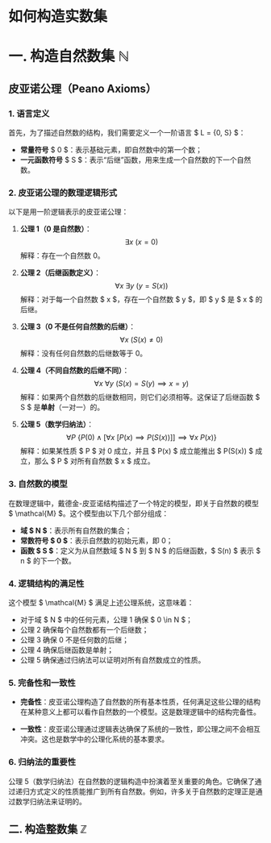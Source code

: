 # 如何构造实数集

# 一. 构造自然数集 $\mathbb{N}$
## 皮亚诺公理（Peano Axioms）
### 1. 语言定义

首先，为了描述自然数的结构，我们需要定义一个一阶语言 $ L = \{0, S\} $：

- **常量符号** $ 0 $：表示基础元素，即自然数中的第一个数；
- **一元函数符号** $ S $：表示“后继”函数，用来生成一个自然数的下一个自然数。

### 2. 皮亚诺公理的数理逻辑形式

以下是用一阶逻辑表示的皮亚诺公理：

1. **公理 1（0 是自然数）**：
   $$ \exists x \ (x = 0) $$
   解释：存在一个自然数 $0$。

2. **公理 2（后继函数定义）**：
   $$
   \forall x \ \exists y \ (y = S(x))
   $$
   解释：对于每一个自然数 $ x $，存在一个自然数 $ y $，即 $ y $ 是 $ x $ 的后继。

3. **公理 3（0 不是任何自然数的后继）**：
   $$
   \forall x \ (S(x) \neq 0)
   $$
   解释：没有任何自然数的后继数等于 0。

4. **公理 4（不同自然数的后继不同）**：
   $$
   \forall x \ \forall y \ (S(x) = S(y) \implies x = y)
   $$
   解释：如果两个自然数的后继数相同，则它们必须相等。这保证了后继函数 $ S $ 是**单射**（一对一）的。

5. **公理 5（数学归纳法）**：
   $$
   \forall P \ \{P(0) \land [\forall x \ [P(x) \implies P(S(x))]] \implies \forall x \ P(x)\}
   $$
   解释：如果某性质 $ P $ 对 0 成立，并且 $ P(x) $ 成立能推出 $ P(S(x)) $ 成立，那么 $ P $ 对所有自然数 $ x $ 成立。

### 3. 自然数的模型

在数理逻辑中，戴德金-皮亚诺结构描述了一个特定的模型，即关于自然数的模型 $ \mathcal{M} $。这个模型由以下几个部分组成：

- **域 $ N $**：表示所有自然数的集合；
- **常数符号 $ 0 $**：表示自然数的初始元素，即 0；
- **函数 $ S $**：定义为从自然数域 $ N $ 到 $ N $ 的后继函数，$ S(n) $ 表示 $ n $ 的下一个数。

### 4. 逻辑结构的满足性

这个模型 $ \mathcal{M} $ 满足上述公理系统，这意味着：

- 对于域 $ N $ 中的任何元素，公理 1 确保 $ 0 \in N $；
- 公理 2 确保每个自然数都有一个后继数；
- 公理 3 确保 0 不是任何数的后继；
- 公理 4 确保后继函数是单射；
- 公理 5 确保通过归纳法可以证明对所有自然数成立的性质。

### 5. 完备性和一致性

- **完备性**：皮亚诺公理构造了自然数的所有基本性质，任何满足这些公理的结构在某种意义上都可以看作自然数的一个模型。这是数理逻辑中的结构完备性。
  
- **一致性**：皮亚诺公理通过逻辑表达确保了系统的一致性，即公理之间不会相互冲突。这也是数学中的公理化系统的基本要求。

### 6. 归纳法的重要性

公理 5（数学归纳法）在自然数的逻辑构造中扮演着至关重要的角色。它确保了通过递归方式定义的性质能推广到所有自然数。例如，许多关于自然数的定理正是通过数学归纳法来证明的。

## 二. 构造整数集 $\mathbb{Z}$
